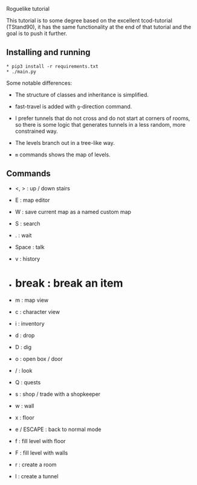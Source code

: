Roguelike tutorial

This tutorial is to some degree based on the excellent tcod-tutorial (TStand90), it has the same functionality at the
end of that tutorial and the goal is to push it further.

Installing and running
-----------------------------------------------------------------------------------------------

    * pip3 install -r requirements.txt
    * ./main.py

Some notable differences:

 - The structure of classes and inheritance is simplified.

 - fast-travel is added with `g`-direction command.

 - I prefer tunnels that do not cross and do not start at corners of rooms, so there is some logic that generates
     tunnels in a less random, more constrained way.

 - The levels branch out in a tree-like way.

 - `m` commands shows the map of levels.

Commands
-----------------------------------------------------------------------------------------------

 - <, > : up / down stairs

 - E : map editor
 - W : save current map as a named custom map
 - S : search
 - . : wait
 - Space : talk
 - v : history
 - # break  : break an item
 - m : map view
 - c : character view
 - i : inventory
 - d : drop
 - D : dig
 - o : open box / door
 - / : look
 - Q : quests
 - s : shop / trade with a shopkeeper

 - w : wall
 - x : floor
 - e / ESCAPE : back to normal mode
 - f : fill level with floor
 - F : fill level with walls
 - r : create a room
 - l : create a tunnel





